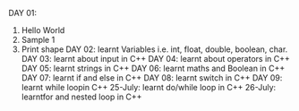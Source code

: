DAY 01:
   1. Hello World
   2. Sample 1
   3. Print shape
DAY  02:
   learnt Variables i.e. int,  float, double, boolean, char.
DAY 03:
   learnt about input in C++
DAY 04:
   learnt about operators in C++
DAY 05:
   learnt strings in C++
DAY 06:
   learnt maths and Boolean in C++
DAY 07:
   learnt if and else in C++
DAY 08:
   learnt switch in C++
DAY 09:
   learnt while loopin C++
25-July:
   learnt do/while loop in C++
26-July:
   learntfor and nested loop in C++

